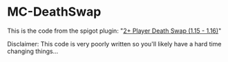 # MC-DeathSwap

This is the code from the spigot plugin: "[2+ Player Death Swap (1.15 - 1.16)](https://www.spigotmc.org/resources/2-player-death-swap-1-15-1-16.79176)"

Disclaimer: This code is very poorly written so you'll likely have a hard time changing things...
